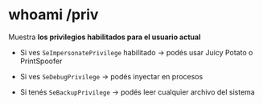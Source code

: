 # whoami /priv
Muestra **los privilegios habilitados para el usuario actual**

- Si ves `SeImpersonatePrivilege` habilitado → podés usar Juicy Potato o PrintSpoofer
    
- Si ves `SeDebugPrivilege` → podés inyectar en procesos
    
- Si tenés `SeBackupPrivilege` → podés leer cualquier archivo del sistema